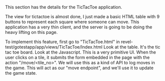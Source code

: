 This section has the details for the TicTacToe application.

The view for tictactoe is almost done, I just made a basic HTML table with 9 buttons to represent each square where someone can move. This application has a very thin client, and the server is going to be doing the heavy lifting on this page.

To implement this feature, first go to "TicTacToe.html" in revel-test/gotestapp/app/views/TicTacToe/Index.html
Look at the table. It's the tic tac toe board. Look at the Javascript. This is a very primitive UI. When the user clicks on a tile, it submits the form embedded in the page with the action "/move/<tile_no>". We will use this as a kind of API to log moves in the game. This will act as our "move endpoint", and we'll use it to update the game state.
